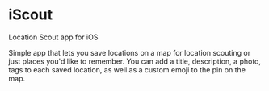 # iScout
 Location Scout app for iOS

Simple app that lets you save locations on a map for location scouting or just places you'd like to remember. You can add a title, description, a photo, tags to each saved location, as well as a custom emoji to the pin on the map.
